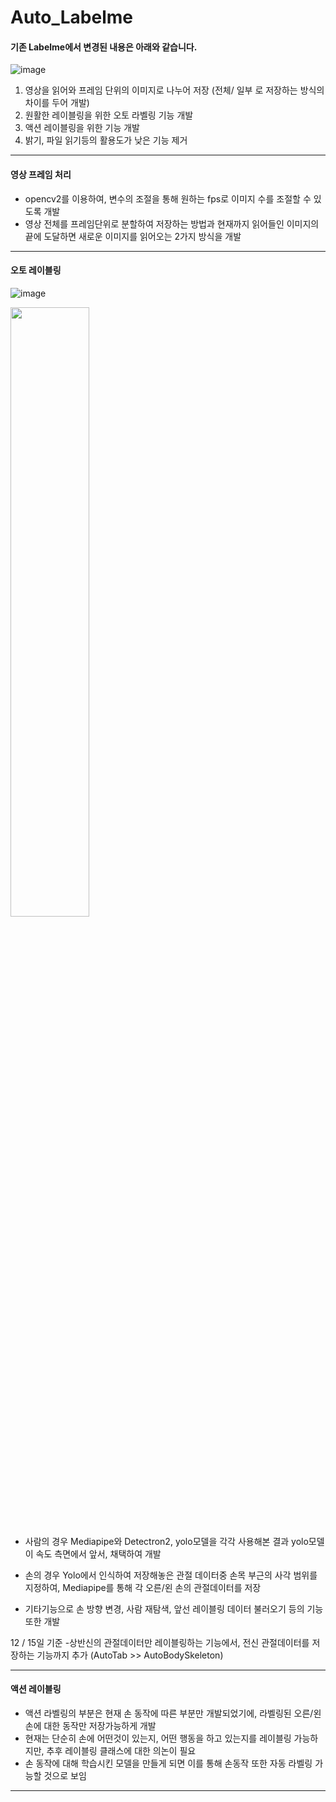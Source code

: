 # Auto_Labelme

#### 기존 Labelme에서 변경된 내용은 아래와 같습니다. 
![image](https://github.com/jhyun-lee/Auto_Labelme/assets/100923108/312700ce-64b2-4fa9-bd04-6919b0ca4589)  

1. 영상을 읽어와 프레임 단위의 이미지로 나누어 저장 (전체/ 일부 로 저장하는 방식의 차이를 두어 개발)
2. 원활한 레이블링을 위한 오토 라벨링 기능 개발
3. 액션 레이블링을 위한 기능 개발
4. 밝기, 파일 읽기등의 활용도가 낮은 기능 제거  

***
#### 영상 프레임 처리
- opencv2를 이용하여, 변수의 조절을 통해 원하는 fps로 이미지 수를 조절할 수 있도록 개발
- 영상 전체를 프레임단위로 분할하여 저장하는 방법과 현재까지 읽어들인 이미지의 끝에 도달하면 새로운 이미지를 읽어오는 2가지 방식을 개발


***
#### 오토 레이블링
![image](https://github.com/jhyun-lee/Auto_Labelme/assets/100923108/eef9f906-e9b8-4403-9337-3ef11455acf0)  


<img src="https://github.com/jhyun-lee/Auto_Labelme/assets/100923108/0907c887-9997-4870-9e3f-85b6421ef377" width="50%" height="50%"></img>


- 사람의 경우 Mediapipe와 Detectron2, yolo모델을 각각 사용해본 결과 yolo모델이 속도 측면에서 앞서, 채택하여 개발 



- 손의 경우 Yolo에서 인식하여 저장해놓은 관절 데이터중 손목 부근의 사각 범위를 지정하여, Mediapipe를 통해 각 오른/왼 손의 관절데이터를 저장

- 기타기능으로 손 방향 변경, 사람 재탐색, 앞선 레이블링 데이터 불러오기 등의 기능 또한 개발 



  

12 / 15일 기준 
-상반신의 관절데이터만 레이블링하는 기능에서, 전신 관절데이터를 저장하는 기능까지 추가
(AutoTab >> AutoBodySkeleton)

****

#### 액션 레이블링 
- 액션 라벨링의 부분은 현재 손 동작에 따른 부분만 개발되었기에, 라벨링된 오른/왼 손에 대한 동작만 저장가능하게 개발
- 현재는 단순히 손에 어떤것이 있는지, 어떤 행동을 하고 있는지를 레이블링 가능하지만, 추후 레이블링 클래스에 대한 의논이 필요
- 손 동작에 대해 학습시킨 모델을 만들게 되면 이를 통해 손동작 또한 자동 라벨링 가능할 것으로 보임

****

